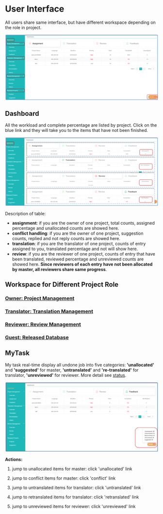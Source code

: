 # User Interface

<span id='user'></span>

All users share same interface, but have different workspace depending on the role in project.

![](/assets/interface.user.png)
 
## Dashboard

<span id='stat'></span>

All the workload and complete percentage are listed by project. Click on the blue link and they will take you to the items that have not been finished.

![](/assets/dashboard.png)

Description of table:


- **assignment**: if you are the owner of one project, total counts, assigned percentage and unallocated counts are showed here.
- **conflict handling**: if you are the owner of one project, suggestion counts, replied and not reply counts are showed here.
- **translation**: if you are the translator of one project, counts of entry assigned to you, translated percentage and not will show here.
- **review**: if you are the reviewer of one project, counts of entry that have been translated, reviewed percentage and unreviewed counts are showed here. **Since reviewers of each entry have not been allocated by master, all reviewers share same progress**.

## Workspace for Different Project Role

<span id='workspace'></span>

### [Owner: Project Management](master-project-management.md)

### [Translator: Translation Management](translator-translation-management.md)

### [Reviewer: Review Management](reviewer-review-management.md)

### [Guest: Released Database](guest-released-management.md)

## MyTask

<span id='mytask'></span>

My task real-time display all undone job into five categories: **'unallocated'** and **'suggested'** for master, **'untranslated'** and **'re-translated'** for translator, **'unreviewed'** for reviewer. More detail see [status](../glossary.md#status).

![](/assets/mytask.png)

**Actions:**

1. jump to unallocated items for master: click 'unallocated' link

2. jump to conflict items for master: click 'conflict' link

3. jump to untranslated items for translator: click 'untranslated' link

4. jump to retranslated items for translator: click 'retranslated' link

5. jump to unreviewed items for reviewer: click 'unreviewed' link














